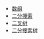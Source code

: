 - [数组](Array/)
- [二分搜索](Binary%20Search/)
- [二叉树](Binary%20Tree/)
- [二分搜索树](Binary%20Search%20Tree/)
